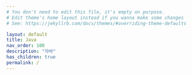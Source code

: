 ```yaml
---
# You don't need to edit this file, it's empty on purpose.
# Edit theme's home layout instead if you wanna make some changes
# See: https://jekyllrb.com/docs/themes/#overriding-theme-defaults

layout: default
title: Java
nav_order: 100
description: "자바"
has_children: true
permalink: /
---
```


